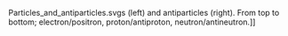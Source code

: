 Particles_and_antiparticles.svgs (left) and antiparticles (right). From top to bottom; electron/positron, proton/antiproton, neutron/antineutron.]]
